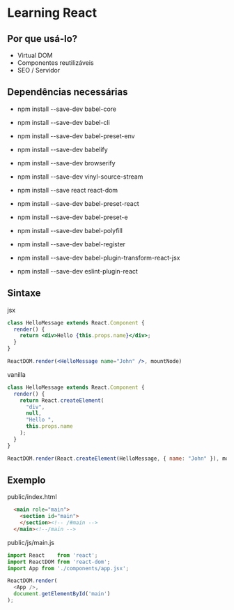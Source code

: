 # Learning React

## Por que usá-lo?
   * Virtual DOM
   * Componentes reutilizáveis
   * SEO / Servidor
   
## Dependências necessárias
 
  * npm install --save-dev babel-core
  * npm install --save-dev babel-cli
  * npm install --save-dev babel-preset-env
  * npm install --save-dev babelify
  * npm install --save-dev browserify
  * npm install --save-dev vinyl-source-stream 
  * npm install --save react react-dom
  * npm install --save-dev babel-preset-react
  * npm install --save-dev babel-preset-e
  * npm install --save-dev babel-polyfill
  
  * npm install --save-dev babel-register
  * npm install --save-dev babel-plugin-transform-react-jsx
  * npm install --save-dev eslint-plugin-react 

## Sintaxe
jsx
```jsx
class HelloMessage extends React.Component {
  render() {
    return <div>Hello {this.props.name}</div>;
  }
}

ReactDOM.render(<HelloMessage name="John" />, mountNode)
```

vanilla
```js
class HelloMessage extends React.Component {
  render() {
    return React.createElement(
      "div",
      null,
      "Hello ",
      this.props.name
    );
  }
}

ReactDOM.render(React.createElement(HelloMessage, { name: "John" }), mountNode);
```
## Exemplo

public/index.html

```html
  <main role="main">
    <section id="main">
    </section><!-- /#main -->
  </main><!--/main -->
```

public/js/main.js

```js
import React    from 'react';
import ReactDOM from 'react-dom';
import App from './components/app.jsx';

ReactDOM.render(
  <App />,
  document.getElementById('main')
);
```

